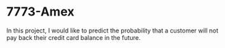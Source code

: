 # 7773-Amex
In this project, I would like to predict the probability that a customer will not pay back their credit card balance in the future. 

